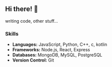 ## Hi there! 👋
writing code, other stuff...

### Skills

- **Languages:** JavaScript, Python, C++, c, kotlin
- **Frameworks:** Node.js, React, Express
- **Databases:** MongoDB, MySQL, PostgreSQL
- **Version Control:** Git
